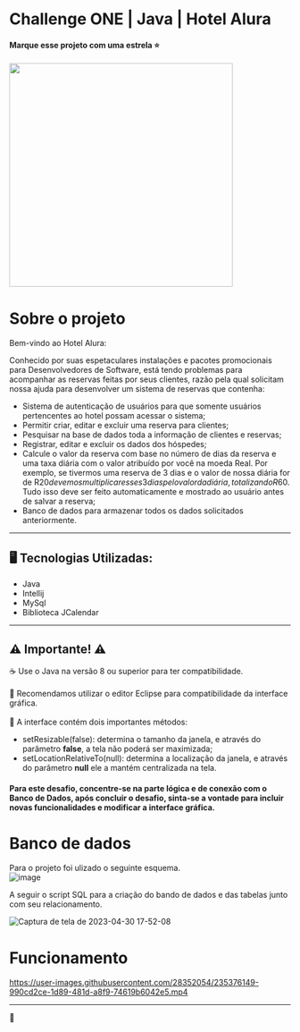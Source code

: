 # Challenge ONE | Java | Hotel Alura

#### Marque esse projeto com uma estrela ⭐

<p  >
     <img width="400" heigth="400" src="https://user-images.githubusercontent.com/101413385/173164615-192ca98a-1a44-480e-9229-9f82f456eec8.png">

</p>

# Sobre o projeto </br>
Bem-vindo ao Hotel Alura:

Conhecido por suas espetaculares instalações e pacotes promocionais para Desenvolvedores de Software, está tendo problemas para acompanhar as reservas feitas por seus clientes, razão pela qual solicitam nossa ajuda para desenvolver um sistema de reservas que contenha:

- Sistema de autenticação de usuários para que somente usuários pertencentes ao hotel possam acessar o sistema;
- Permitir criar, editar e excluir uma reserva para clientes;
- Pesquisar na base de dados toda a informação de clientes e reservas;
- Registrar, editar e excluir os dados dos hóspedes;
- Calcule o valor da reserva com base no número de dias da reserva e uma taxa diária com o valor atribuído por você na moeda Real. Por exemplo, se tivermos uma reserva de 3 dias e o valor de nossa diária for de R$20 devemos multiplicar esses 3 dias pelo valor da diária, totalizando R$60. Tudo isso deve ser feito automaticamente e mostrado ao usuário antes de salvar a reserva;
- Banco de dados para armazenar todos os dados solicitados anteriormente.

---

## 🖥️ Tecnologias Utilizadas:

- Java
- Intellij
- MySql
- Biblioteca JCalendar </br>

---
## ⚠️ Importante! ⚠️

☕ Use o Java na versão 8 ou superior para ter compatibilidade. 
</br></br>
📝 Recomendamos utilizar o editor Eclipse para compatibilidade da interface gráfica. </br></br>
🎨 A interface contém dois importantes métodos:
- setResizable(false): determina o tamanho da janela, e através do parâmetro <strong>false</strong>, a tela não poderá ser maximizada;
- setLocationRelativeTo(null): determina a localização da janela, e através do parâmetro <strong>null</strong> ele a mantém centralizada na tela.

#### Para este desafio, concentre-se na parte lógica e de conexão com o Banco de Dados, após concluir o desafio, sinta-se a vontade para incluir novas funcionalidades e modificar a interface gráfica. 

# Banco de dados
Para o projeto foi ulizado o seguinte esquema.</br>
![image](https://user-images.githubusercontent.com/28352054/235375544-6c4814ce-174a-4ab7-bd2f-91d2b054884c.png) </br>

A seguir o script SQL para a criação do bando de dados e das tabelas junto com seu relacionamento. </br>

![Captura de tela de 2023-04-30 17-52-08](https://user-images.githubusercontent.com/28352054/235375760-21cc34f5-fed4-4a0d-8c92-469b09598b0d.png)

# Funcionamento


https://user-images.githubusercontent.com/28352054/235376149-990cd2ce-1d89-481d-a8f9-74619b6042e5.mp4




---

💙 
